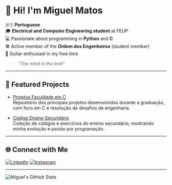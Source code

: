 # 👋 Hi! I'm Miguel Matos

🇵🇹 **Portuguese**  
🎓 **Electrical and Computer Engineering student** at FEUP  
💻 Passionate about programming in **Python** and **C**  
🛠️ Active member of the **Ordem dos Engenheiros** (student member)  
🎸 Guitar enthusiast in my free time

> _"The mind is the limit"_

---

## 🚀 Featured Projects

- [Projetos Faculdade em C](https://github.com/miguelmatos05/projetosfaculdadeemC)  
  Repositório dos principais projetos desenvolvidos durante a graduação, com foco em C e resolução de desafios de engenharia.

- [Código Ensino Secundário](https://github.com/miguelmatos05/codigoensinosecundario)  
  Coleção de códigos e exercícios do ensino secundário, mostrando minha evolução e paixão por programação.

---

## 🌐 Connect with Me

[![LinkedIn](https://img.shields.io/badge/-Miguel%20Matos-blue?style=flat-square&logo=Linkedin&logoColor=white&link=https://www.linkedin.com/in/miguel-matos-964535379/)](https://www.linkedin.com/in/miguel-matos-964535379/)
[![Instagram](https://img.shields.io/badge/-@miguelmatos18-E4405F?style=flat-square&logo=Instagram&logoColor=white&link=https://www.instagram.com/miguelmatos18/)](https://www.instagram.com/miguelmatos18/)

---

![Miguel's GitHub Stats](https://github-readme-stats.vercel.app/api?username=miguelmatos05&show_icons=true&theme=tokyonight)
